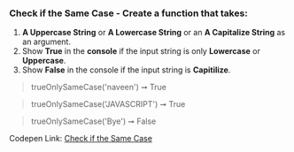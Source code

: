 ### Check if the Same Case - Create a function that takes: 

1. **A Uppercase String** or **A Lowercase String** or an **A Capitalize String** as an argument. 
1. Show **True** in the **console** if the input string is only **Lowercase** or **Uppercase**.
1. Show **False** in the console if the input string is **Capitilize**.

> trueOnlySameCase('naveen') ➞ True 

> trueOnlySameCase('JAVASCRIPT') ➞ True 

> trueOnlySameCase('Bye') ➞ False 

Codepen Link: [Check if the Same Case](https://codepen.io/naveencoder/pen/RmGjeG)